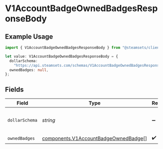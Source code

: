 # V1AccountBadgeOwnedBadgesResponseBody

## Example Usage

```typescript
import { V1AccountBadgeOwnedBadgesResponseBody } from "@steamsets/client-ts/models/components";

let value: V1AccountBadgeOwnedBadgesResponseBody = {
  dollarSchema:
    "https://api.steamsets.com/schemas/V1AccountBadgeOwnedBadgesResponseBody.json",
  ownedBadges: null,
};
```

## Fields

| Field                                                                                        | Type                                                                                         | Required                                                                                     | Description                                                                                  | Example                                                                                      |
| -------------------------------------------------------------------------------------------- | -------------------------------------------------------------------------------------------- | -------------------------------------------------------------------------------------------- | -------------------------------------------------------------------------------------------- | -------------------------------------------------------------------------------------------- |
| `dollarSchema`                                                                               | *string*                                                                                     | :heavy_minus_sign:                                                                           | A URL to the JSON Schema for this object.                                                    | https://api.steamsets.com/schemas/V1AccountBadgeOwnedBadgesResponseBody.json                 |
| `ownedBadges`                                                                                | [components.V1AccountBadgeOwnedBadge](../../models/components/v1accountbadgeownedbadge.md)[] | :heavy_check_mark:                                                                           | N/A                                                                                          |                                                                                              |